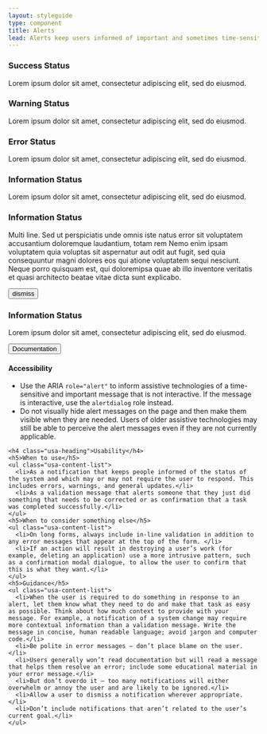 ```yaml
---
layout: styleguide
type: component
title: Alerts
lead: Alerts keep users informed of important and sometimes time-sensitive changes.
---
```


<div class="preview">

  <div class="usa-alert usa-alert-success">
    <div class="usa-alert-body">
      <h3 class="usa-alert-heading">Success Status</h3>
      <p class="usa-alert-text">Lorem ipsum dolor sit amet, consectetur adipiscing elit, sed do eiusmod.</p>
    </div>
  </div>

  <div class="usa-alert usa-alert-warning">
    <div class="usa-alert-body">
      <h3 class="usa-alert-heading">Warning Status</h3>
      <p class="usa-alert-text">Lorem ipsum dolor sit amet, consectetur adipiscing elit, sed do eiusmod.</p>
    </div>
  </div>

  <div class="usa-alert usa-alert-error" role="alert">
    <div class="usa-alert-body">
      <h3 class="usa-alert-heading">Error Status</h3>
      <p class="usa-alert-text">Lorem ipsum dolor sit amet, consectetur adipiscing elit, sed do eiusmod.</p>
    </div>
  </div>

  <div class="usa-alert usa-alert-info">
    <div class="usa-alert-body">
      <h3 class="usa-alert-heading">Information Status</h3>
      <p class="usa-alert-text">Lorem ipsum dolor sit amet, consectetur adipiscing elit, sed do eiusmod.</p>
    </div>
  </div>

  <div class="usa-alert usa-alert-info">
    <div class="usa-alert-body">
      <h3 class="usa-alert-heading">Information Status</h3>
      <p class="usa-alert-text">Multi line. Sed ut perspiciatis unde omnis iste natus error sit voluptatem accusantium doloremque laudantium, totam rem Nemo enim ipsam voluptatem quia voluptas sit aspernatur aut odit aut fugit, sed quia consequuntur magni dolores eos qui atione voluptatem sequi nesciunt. Neque porro quisquam est, qui doloremipsa quae ab illo inventore veritatis et quasi architecto beatae vitae dicta sunt explicabo.</p>
    </div>
  </div>
  <div class="usa-alert usa-alert-info">
    <form>
      <button class="usa-button-dismiss"><span class="usa-sr-only">dismiss</span></button>  
    </form>      
    <div class="usa-alert-body">
      <h3 class="usa-alert-heading">Information Status</h3>
      <p class="usa-alert-text">Lorem ipsum dolor sit amet, consectetur adipiscing elit, sed do eiusmod.</p>
    </div>
  </div>  
</div>

<div class="usa-accordion-bordered usa-accordion-docs">
  <button class="usa-button-unstyled usa-accordion-button"
      aria-expanded="true" aria-controls="collapsible-0">
    Documentation
  </button>
  <div id="collapsible-0" aria-hidden="false" class="usa-accordion-content">
    <h4 class="usa-heading">Accessibility</h4>
    <ul class="usa-content-list">
      <li>Use the ARIA <code>role=<wbr>"alert"</code> to inform assistive technologies of a time-sensitive and important message that is not interactive. If the message is interactive, use the <code>alertdialog</code> role instead.
      <li>Do not visually hide alert messages on the page and then make them visible when they are needed. Users of older assistive technologies may still be able to perceive the alert messages even if they are not currently applicable.</li>
    </ul>

    <h4 class="usa-heading">Usability</h4>
    <h5>When to use</h5>
    <ul class="usa-content-list">
      <li>As a notification that keeps people informed of the status of the system and which may or may not require the user to respond. This includes errors, warnings, and general updates.</li>
      <li>As a validation message that alerts someone that they just did something that needs to be corrected or as confirmation that a task was completed successfully.</li>
    </ul>
    <h5>When to consider something else</h5>
    <ul class="usa-content-list">
      <li>On long forms, always include in-line validation in addition to any error messages that appear at the top of the form. </li>
      <li>If an action will result in destroying a user’s work (for example, deleting an application) use a more intrusive pattern, such as a confirmation modal dialogue, to allow the user to confirm that this is what they want.</li>
    </ul>
    <h5>Guidance</h5>
    <ul class="usa-content-list">
      <li>When the user is required to do something in response to an alert, let them know what they need to do and make that task as easy as possible. Think about how much context to provide with your message. For example, a notification of a system change may require more contextual information than a validation message. Write the message in concise, human readable language; avoid jargon and computer code.</li>
      <li>Be polite in error messages — don’t place blame on the user.</li>
      <li>Users generally won’t read documentation but will read a message that helps them resolve an error; include some educational material in your error message.</li>
      <li>But don’t overdo it — too many notifications will either overwhelm or annoy the user and are likely to be ignored.</li>
      <li>Allow a user to dismiss a notification wherever appropriate.</li>
      <li>Don’t include notifications that aren’t related to the user’s current goal.</li>
    </ul>
  </div>
</div>
